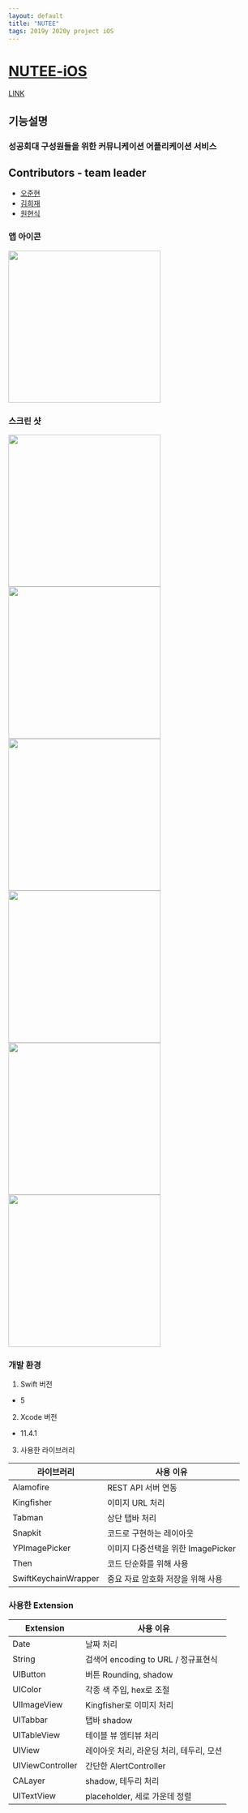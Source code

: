 ```yaml
---
layout: default
title: "NUTEE"
tags: 2019y 2020y project iOS
---
```


# [NUTEE-iOS](https://github.com/team-nutee/NUTEE-iOS)

[LINK](https://url.kr/SmlOFR) 


## 기능설명

### 	성공회대 구성원들을 위한 커뮤니케이션 어플리케이션 서비스

## Contributors - team leader

- [오준현](https://github.com/5anniversary)
- [김희재](https://github.com/iowa329)
- [원현식](https://github.com/HyunSikWon)


### 앱 아이콘


<img src="https://github.com/team-nutee/NUTEE-iOS/blob/develop/IMG/NUTEE.png?raw=true" width="300">



### 스크린 샷

<img src="https://github.com/team-nutee/NUTEE-iOS/blob/develop/IMG/1.jpg?raw=true" width="300"><img src="https://github.com/team-nutee/NUTEE-iOS/blob/develop/IMG/2.jpg?raw=true" width="300"><img src="https://github.com/team-nutee/NUTEE-iOS/blob/develop/IMG/3.jpg?raw=true" width="300"><img src="https://github.com/team-nutee/NUTEE-iOS/blob/develop/IMG/4.jpg?raw=true" width="300"><img src="https://github.com/team-nutee/NUTEE-iOS/blob/develop/IMG/5.jpg?raw=true" width="300"><img src="https://github.com/team-nutee/NUTEE-iOS/blob/develop/IMG/6.jpg?raw=true" width="300">



### 개발 환경

1. Swift 버전
- 5

2. Xcode 버전
- 11.4.1

3. 사용한 라이브러리

| 라이브러리           | 사용 이유                          |
| -------------------- | ---------------------------------- |
| Alamofire            | REST API 서버 연동                 |
| Kingfisher           | 이미지 URL 처리                    |
| Tabman               | 상단 탭바 처리                     |
| Snapkit              | 코드로 구현하는 레이아웃           |
| YPImagePicker        | 이미지 다중선택을 위한 ImagePicker |
| Then                 | 코드 단순화를 위해 사용            |
| SwiftKeychainWrapper | 중요 자료 암호화 저장을 위해 사용  |



### 사용한 Extension


| Extension        | 사용 이유                                |
| ---------------- | ---------------------------------------- |
| Date             | 날짜 처리                                |
| String           | 검색어 encoding to URL / 정규표현식      |
| UIButton         | 버튼 Rounding, shadow                    |
| UIColor          | 각종 색 주입, hex로 조절                 |
| UIImageView      | Kingfisher로 이미지 처리                 |
| UITabbar         | 탭바 shadow                              |
| UITableView      | 테이블 뷰 엠티뷰 처리                    |
| UIView           | 레이아웃 처리, 라운딩 처리, 테두리, 모션 |
| UIViewController | 간단한 AlertController                   |
| CALayer          | shadow, 테두리 처리                      |
| UITextView       | placeholder, 세로 가운데 정렬            |



